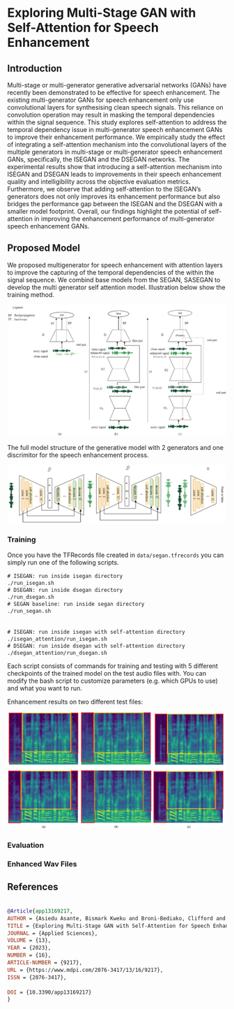 # Exploring Multi-Stage GAN with Self-Attention for Speech Enhancement
 
## Introduction 
Multi-stage or multi-generator generative adversarial networks (GANs) have recently been demonstrated to be effective for speech enhancement. The existing multi-generator GANs for speech enhancement only use convolutional layers for synthesising clean speech signals. This reliance on convolution operation may result in masking the temporal dependencies within the signal sequence. This study explores self-attention to address the temporal dependency issue in multi-generator speech enhancement GANs to improve their enhancement performance. We empirically study the effect of integrating a self-attention mechanism into the convolutional layers of the multiple generators in multi-stage or multi-generator speech enhancement GANs, specifically, the ISEGAN and the DSEGAN networks. The experimental results show that introducing a self-attention mechanism into ISEGAN and DSEGAN leads to improvements in their speech enhancement quality and intelligibility across the objective evaluation metrics. Furthermore, we observe that adding self-attention to the ISEGAN’s generators does not only improves its enhancement performance but also bridges the performance gap between the ISEGAN and the DSEGAN with a smaller model footprint. Overall, our findings highlight the potential of self-attention in improving the enhancement performance of multi-generator speech enhancement GANs.

## Proposed Model 
We proposed multigenerator for speech enhancement with attention layers to improve the  capturing of the temporal dependencies of the within the signal sequence. 
We combind base models from the SEGAN, SASEGAN to develop the multi generator self attention model. Illustration below show the training method.  
<div align="center">
    <img src="assets/attention-idsegan.png" alt="results.png" width="700"/>
</div>


The full model structure of the generative model with 2 generators and one discrimitor for the speech enhancement process.  

[//]: #![results](assets/attention-idsegan.png)
<img src="assets/idsegan_attention_model.png" alt="results.png" width="500"/>



### Training

Once you have the TFRecords file created in `data/segan.tfrecords` you can simply run one of the following scripts.

```
# ISEGAN: run inside isegan directory
./run_isegan.sh
# DSEGAN: run inside dsegan directory
./run_dsegan.sh
# SEGAN baseline: run inside segan directory
./run_segan.sh


# ISEGAN: run inside isegan with self-attention directory
./isegan_attention/run_isegan.sh
# DSEGAN: run inside dsegan with self-attention directory
./dsegan_attention/run_dsegan.sh

```
Each script consists of commands for training and testing with 5 different checkpoints of the trained model on the test audio files with. You can modify the bash script to customize parameters (e.g. which GPUs to use) and what you want to run.

Enhancement results on two different test files:

[//]: #![results](assets/spectrogram_results.png)
<img src="assets/spectrogram_results.png" alt="results.png" width="500"/>


### Evaluation  



 ### Enhanced Wav Files

<!-- For comparison purpose, enhanced wave files of DSEGAN with depth of 2 are available at this [here](https://entuedu-my.sharepoint.com/personal/phan0035_e_ntu_edu_sg/_layouts/15/onedrive.aspx?id=%2Fpersonal%2Fphan0035%5Fe%5Fntu%5Fedu%5Fsg%2FDocuments%2FShared%20with%20Everyone%2Fdsegan%2Ddeep2&originalPath=aHR0cHM6Ly9lbnR1ZWR1LW15LnNoYXJlcG9pbnQuY29tLzpmOi9nL3BlcnNvbmFsL3BoYW4wMDM1X2VfbnR1X2VkdV9zZy9FcjBHcGNhbHh3cElzdnVnYmMzaGtNd0JtcVJrYnh2UTl5eGQzQ1U5WXRUMTd3P3J0aW1lPXVTN0t5SFl1MkVn) -->









## References

```bibtex

@Article{app13169217,
AUTHOR = {Asiedu Asante, Bismark Kweku and Broni-Bediako, Clifford and Imamura, Hiroki},
TITLE = {Exploring Multi-Stage GAN with Self-Attention for Speech Enhancement},
JOURNAL = {Applied Sciences},
VOLUME = {13},
YEAR = {2023},
NUMBER = {16},
ARTICLE-NUMBER = {9217},
URL = {https://www.mdpi.com/2076-3417/13/16/9217},
ISSN = {2076-3417},

DOI = {10.3390/app13169217}
}



```
